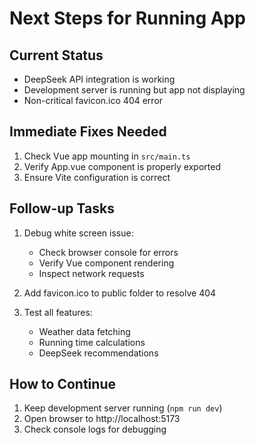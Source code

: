 # Next Steps for Running App

## Current Status
- DeepSeek API integration is working
- Development server is running but app not displaying
- Non-critical favicon.ico 404 error

## Immediate Fixes Needed
1. Check Vue app mounting in `src/main.ts`
2. Verify App.vue component is properly exported
3. Ensure Vite configuration is correct

## Follow-up Tasks
1. Debug white screen issue:
   - Check browser console for errors
   - Verify Vue component rendering
   - Inspect network requests

2. Add favicon.ico to public folder to resolve 404

3. Test all features:
   - Weather data fetching
   - Running time calculations
   - DeepSeek recommendations

## How to Continue
1. Keep development server running (`npm run dev`)
2. Open browser to http://localhost:5173
3. Check console logs for debugging